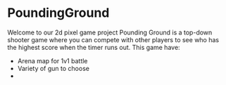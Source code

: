 # PoundingGround
Welcome to our 2d pixel game project
Pounding Ground is a top-down shooter game where you can compete with other players to see who has the highest score when the timer runs out.
This game have:
- Arena map for 1v1 battle
- Variety of gun to choose
- 
